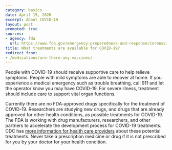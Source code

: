 ```yaml
---
category: basics
date: April 15, 2020
excerpt: About COVID-19
layout: post
promoted: true
sources:
- agency: fda
  url: https://www.fda.gov/emergency-preparedness-and-response/coronavirus-disease-2019-covid-19/coronavirus-disease-2019-covid-19-frequently-asked-questions
title: What treatments are available for COVID-19?
redirect_from: 
- /medications/are-there-any-vaccines/
---
```


People with COVID-19 should receive supportive care to help relieve symptoms. People with mild symptoms are able to recover at home. If you experience a medical emergency such as trouble breathing, call 911 and let the operator know you may have COVID-19. For severe illness, treatment should include care to support vital organ functions.

Currently there are no FDA-approved drugs specifically for the treatment of COVID-19. Researchers are studying new drugs, and drugs that are already approved for other health conditions, as possible treatments for COVID-19. The FDA is working with drug manufacturers, researchers, and other partners to accelerate the development process for COVID-19 treatments. CDC has [more information for health care providers](https://www.cdc.gov/coronavirus/2019-ncov/hcp/therapeutic-options.html) about these potential treatments. Never take a prescription medicine or drug if it is not prescribed for you by your doctor for your health condition.